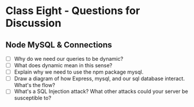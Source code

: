 # Class Eight - Questions for Discussion

## Node MySQL & Connections

- [ ] Why do we need our queries to be dynamic?
- [ ] What does dynamic mean in this sense?
- [ ] Explain why we need to use the npm package mysql.
- [ ] Draw a diagram of how Express, mysql, and our sql database interact. What's the flow?
- [ ] What's a SQL Injection attack? What other attacks could your server be susceptible to?
